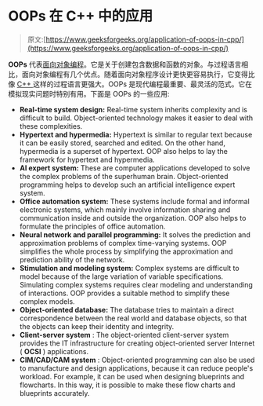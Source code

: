 # OOPs 在 C++ 中的应用

> 原文:[https://www.geeksforgeeks.org/application-of-oops-in-cpp/](https://www.geeksforgeeks.org/application-of-oops-in-cpp/)

**OOPs** 代表[面向对象编程](https://www.geeksforgeeks.org/object-oriented-programming-in-cpp/)。它是关于创建包含数据和函数的对象。与过程语言相比，面向对象编程有几个优点。随着面向对象程序设计更快更容易执行，它变得比像 [C++ ](https://www.geeksforgeeks.org/c-plus-plus/) 这样的过程语言更强大。OOPs 是现代编程最重要、最灵活的范式。它在模拟现实问题时特别有用。下面是 OOPs 的一些应用:

*   **Real-time system design:** Real-time system inherits complexity and is difficult to build. Object-oriented technology makes it easier to deal with these complexities.
*   **Hypertext and hypermedia:** Hypertext is similar to regular text because it can be easily stored, searched and edited. On the other hand, hypermedia is a superset of hypertext. OOP also helps to lay the framework for hypertext and hypermedia.
*   **AI expert system:** These are computer applications developed to solve the complex problems of the superhuman brain. Object-oriented programming helps to develop such an artificial intelligence expert system.
*   **Office automation system:** These systems include formal and informal electronic systems, which mainly involve information sharing and communication inside and outside the organization. OOP also helps to formulate the principles of office automation.
*   **Neural network and parallel programming:** It solves the prediction and approximation problems of complex time-varying systems. OOP simplifies the whole process by simplifying the approximation and prediction ability of the network.
*   **Stimulation and modeling system:** Complex systems are difficult to model because of the large variation of variable specifications. Simulating complex systems requires clear modeling and understanding of interactions. OOP provides a suitable method to simplify these complex models.
*   **Object-oriented database:** The database tries to maintain a direct correspondence between the real world and database objects, so that the objects can keep their identity and integrity.
*   **Client-server system** : The object-oriented client-server system provides the IT infrastructure for creating object-oriented server Internet ( **OCSI** ) applications.
*   **CIM/CAD/CAM system** : Object-oriented programming can also be used to manufacture and design applications, because it can reduce people's workload. For example, it can be used when designing blueprints and flowcharts. In this way, it is possible to make these flow charts and blueprints accurately.